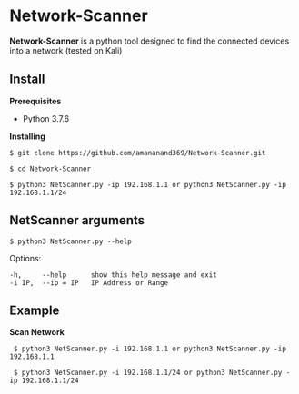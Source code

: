 # Network-Scanner

**Network-Scanner** is a python tool designed to find the connected devices into a network (tested on Kali)


## Install

**Prerequisites**

- Python 3.7.6

**Installing**

    $ git clone https://github.com/amananand369/Network-Scanner.git

    $ cd Network-Scanner

    $ python3 NetScanner.py -ip 192.168.1.1 or python3 NetScanner.py -ip 192.168.1.1/24
  
 NetScanner arguments
-----

    $ python3 NetScanner.py --help 
  
  Options:
  
    -h,     --help      show this help message and exit
    -i IP,  --ip = IP   IP Address or Range

  
  Example
-------

**Scan Network**

     $ python3 NetScanner.py -i 192.168.1.1 or python3 NetScanner.py -ip 192.168.1.1

     $ python3 NetScanner.py -i 192.168.1.1/24 or python3 NetScanner.py -ip 192.168.1.1/24
  
  
  
